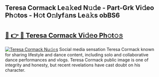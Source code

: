 ## Teresa Cormack Le𝚊𝚔ed N𝚞𝚍e - Part-Grk Vi𝚍eo Ph𝚘tos - H𝚘t O𝚗lyf𝚊ns Le𝚊𝚔s obBS6

# <h2><a href="http://hf7kvo.feru.top/?c=Teresa+Cormack">🔗 👉 🔴 Teresa Cormack Vi𝚍𝚎o Ph𝚘t𝚘𝚜</a></h2>

[![Teresa Cormack Nu𝚍𝚎s](https://i.imgur.com/0TWrTi3.gif)](http://hf7kvo.feru.top/?c=Teresa+Cormack)
Social media sensation Teresa Cormack known for sharing lifestyle and dance content, including solo and collaborative dance performances and vlogs. Teresa Cormack public image is one of integrity and honesty, but recent revelations have cast doubt on his character. 
